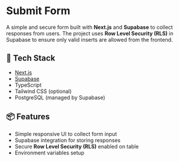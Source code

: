 # Submit Form

A simple and secure form built with **Next.js** and **Supabase** to collect responses from users. The project uses **Row Level Security (RLS)** in Supabase to ensure only valid inserts are allowed from the frontend.


## 🚀 Tech Stack

- [Next.js](https://nextjs.org/)
- [Supabase](https://supabase.com/)
- TypeScript
- Tailwind CSS (optional)
- PostgreSQL (managed by Supabase)

## 📦 Features

- Simple responsive UI to collect form input
- Supabase integration for storing responses
- Secure **Row Level Security (RLS)** enabled on table
- Environment variables setup




